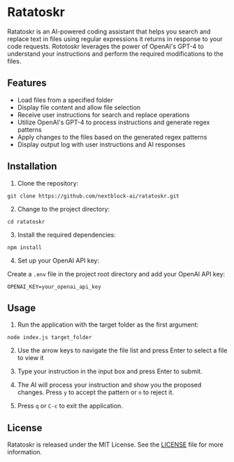 # Ratatoskr

Ratatoskr is an AI-powered coding assistant that helps you search and replace text in files using regular expressions it returns in response to your code requests. Rototoskr leverages the power of OpenAI's GPT-4 to understand your instructions and perform the required modifications to the files.

## Features

- Load files from a specified folder
- Display file content and allow file selection
- Receive user instructions for search and replace operations
- Utilize OpenAI's GPT-4 to process instructions and generate regex patterns
- Apply changes to the files based on the generated regex patterns
- Display output log with user instructions and AI responses

## Installation

1. Clone the repository:

```
git clone https://github.com/nextblock-ai/ratatoskr.git
```

2. Change to the project directory:

```
cd ratatoskr
```

3. Install the required dependencies:

```
npm install
```

4. Set up your OpenAI API key:

Create a `.env` file in the project root directory and add your OpenAI API key:

```
OPENAI_KEY=your_openai_api_key
```

## Usage

1. Run the application with the target folder as the first argument:

```
node index.js target_folder
```

2. Use the arrow keys to navigate the file list and press Enter to select a file to view it

3. Type your instruction in the input box and press Enter to submit.

4. The AI will process your instruction and show you the proposed changes. Press `y` to accept the pattern or `n` to reject it.

5. Press `q` or `C-c` to exit the application.

## License

Ratatoskr is released under the MIT License. See the [LICENSE](LICENSE) file for more information.